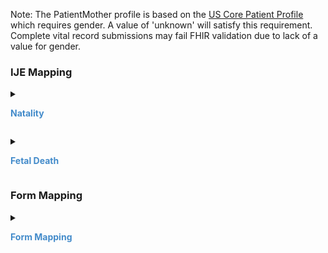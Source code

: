  Note: The PatientMother profile is based on the [US Core Patient Profile]({{site.data.fhir.ver.hl7fhiruscore}}/StructureDefinition-us-core-patient.html) which requires gender.  A value of 'unknown' will satisfy this requirement.
 Complete vital record submissions may fail FHIR validation due to lack of a value for gender.

<style>
 .context-menu {cursor: context-menu; color: #438bca;}
 .context-menu:hover {opacity: 0.5;}
</style>
### IJE Mapping
<details>

<summary>

<strong class='context-menu' > Natality </strong>

</summary>
<table class='grid'>
<thead>
  <tr>
    <th style='text-align: center'><strong>Use Case</strong></th>
    <th><strong>#</strong></th>
    <th><strong>Description</strong></th>
    <th><strong>IJE Name</strong></th>
    <th><strong>Field</strong></th>
    <th><strong>Type</strong></th>
    <th><strong>Value Set/Comments</strong></th>
  </tr>
</thead>
<tbody>
<tr>
  <td style='text-align: center'>Natality</td>
  <td>14</td>
  <td>Date of Birth (Mother)--Year</td>
  <td>MDOB_YR</td>
  <td>birthDate</td>
  <td>date</td>
  <td>See <a href='usage.html#partial-dates-and-times'>PartialDatesAndTimes</a></td>
</tr>
<tr>
  <td style='text-align: center'>Natality</td>
  <td>15</td>
  <td>Date of Birth (Mother)--Month</td>
  <td>MDOB_MO</td>
  <td>birthDate</td>
  <td>date</td>
  <td>See <a href='usage.html#partial-dates-and-times'>PartialDatesAndTimes</a></td>
</tr>
<tr>
  <td style='text-align: center'>Natality</td>
  <td>16</td>
  <td>Date of Birth (Mother)--Day</td>
  <td>MDOB_DY</td>
  <td>birthDate</td>
  <td>date</td>
  <td>See <a href='usage.html#partial-dates-and-times'>PartialDatesAndTimes</a></td>
</tr>
<tr>
  <td style='text-align: center'>Natality</td>
  <td>17</td>
  <td>Date of Birth (Mother)--Edit Flag</td>
  <td>MAGE_BYPASS</td>
  <td>birthDate.extension[bypassEditFlag].value</td>
  <td>codeable</td>
  <td><a href='ValueSet-ValueSet-date-of-birth-edit-flags-vr.html'>ValueSetDateOfBirthEditFlagsVitalRecords</a>, <br />See <a href='usage.html#handling-of-edit-flags'>Handling of edit flags</a></td>
</tr>
<tr>
  <td style='text-align: center'>Natality</td>
  <td>18</td>
  <td>State, U.S. Territory or Canadian Province of Birth (Mother) - code</td>
  <td>BPLACEC_ST_TER</td>
  <td>extension[birthPlace].value[x].state</td>
  <td>string</td>
  <td><a href='ValueSet-ValueSet-states-territories-provinces-vr.html'>ValueSetStatesTerritoriesAndProvincesVitalRecords</a></td>
</tr>
<tr>
  <td style='text-align: center'>Natality</td>
  <td>19</td>
  <td>Birthplace of Mother--Country</td>
  <td>BPLACEC_CNT</td>
  <td>extension[birthPlace].value[x].country </td>
  <td>string</td>
  <td><a href='ValueSet-ValueSet-residence-country-vr.html'>ValueSetResidenceCountryVitalRecords</a></td>
</tr>
<tr>
  <td style='text-align: center'>Natality</td>
  <td>20</td>
  <td>Residence of Mother--City</td>
  <td>CITYC</td>
  <td>address.city.extension[cityCode]</td>
  <td>integer</td>
  <td>See <a href='usage.html#city-codes'>CityCodes</a></td>
</tr>
<tr>
  <td style='text-align: center'>Natality</td>
  <td>21</td>
  <td>Residence of Mother--County</td>
  <td>COUNTYC</td>
  <td>address.district.extension[districtCode]</td>
  <td>integer</td>
  <td>See <a href='usage.html#county-codes'>CountyCodes</a></td>
</tr>
<tr>
  <td style='text-align: center'>Natality</td>
  <td>22</td>
  <td>State, U.S. Territory or Canadian Province of Residence (Mother) - code</td>
  <td>STATEC</td>
  <td>address.state</td>
  <td>string</td>
  <td><a href='ValueSet-ValueSet-states-territories-provinces-vr.html'>ValueSetStatesTerritoriesAndProvincesVitalRecords</a></td>
</tr>
<tr>
  <td style='text-align: center'>Natality</td>
  <td>23</td>
  <td>Residence of Mother--Country</td>
  <td>COUNTRYC</td>
  <td>address.country</td>
  <td>string</td>
  <td><a href='ValueSet-ValueSet-residence-country-vr.html'>ValueSetResidenceCountryVitalRecords</a></td>
</tr>
<tr>
  <td style='text-align: center'>Natality</td>
  <td>24</td>
  <td>Residence of Mother--Inside City Limits</td>
  <td>LIMITS</td>
  <td>address.extension[withinCityLimitsIndicator].value</td>
  <td>codeable</td>
  <td><a href='ValueSet-ValueSet-yes-no-unknown-vr.html'>ValueSetYesNoUnknownVitalRecords</a></td>
</tr>
<tr>
  <td style='text-align: center'>Natality</td>
  <td>254</td>
  <td>Mother's First Name</td>
  <td>MOMFNAME</td>
  <td>name.given, <br />name.use = official</td>
  <td>string</td>
  <td></td>
</tr>
<tr>
  <td style='text-align: center'>Natality</td>
  <td>255</td>
  <td>Mother's Middle Name</td>
  <td>MOMMIDDL</td>
  <td>name.given, <br />name.use = official </td>
  <td>string</td>
  <td></td>
</tr>
<tr>
  <td style='text-align: center'>Natality</td>
  <td>256</td>
  <td>Mother's Last Name</td>
  <td>MOMLNAME</td>
  <td>name.family, <br />name.use = official</td>
  <td>string</td>
  <td></td>
</tr>
<tr>
  <td style='text-align: center'>Natality</td>
  <td>257</td>
  <td>Mother's Surname Suffix </td>
  <td>MOMSUFFX</td>
  <td>name.suffix, <br />name.use = official </td>
  <td>string</td>
  <td></td>
</tr>
<tr>
  <td style='text-align: center'>Natality</td>
  <td>258</td>
  <td>Mother's First Maiden Name</td>
  <td>MOMFMNME</td>
  <td>name.given, <br />name.use = maiden</td>
  <td>string</td>
  <td></td>
</tr>
<tr>
  <td style='text-align: center'>Natality</td>
  <td>259</td>
  <td>Mother's Middle Maiden Name</td>
  <td>MOMMMID</td>
  <td>name.given, <br />name.use = maiden</td>
  <td>string</td>
  <td></td>
</tr>
<tr>
  <td style='text-align: center'>Natality</td>
  <td>260</td>
  <td>Mother's Maiden Surname</td>
  <td>MOMMAIDN</td>
  <td>name.family, <br />name.use = maiden</td>
  <td>string</td>
  <td></td>
</tr>
<tr>
  <td style='text-align: center'>Natality</td>
  <td>261</td>
  <td>Mother's Maiden Surname Suffix</td>
  <td>MOMMSUFX</td>
  <td>name.suffix, <br />name.use = maiden</td>
  <td>string</td>
  <td></td>
</tr>
<tr>
  <td style='text-align: center'>Natality</td>
  <td></td>
  <td>Gender</td>
  <td>*NO IJE MAPPING*</td>
  <td>gender</td>
  <td>codeable</td>
  <td><a href='https://hl7.org/fhir/us/core/STU5.0.1/StructureDefinition-us-core-patient.html'>USCorePatient</a> requires gender - can be 'unknown'. genderIdentity field is not required.</td>
</tr>
<tr>
  <td style='text-align: center'>Natality</td>
  <td>262</td>
  <td>Residence Street Number</td>
  <td>STNUM</td>
  <td>address.extension[stnum]</td>
  <td>string</td>
  <td></td>
</tr>
<tr>
  <td style='text-align: center'>Natality</td>
  <td>263</td>
  <td>Residence Pre Directional</td>
  <td>PREDIR</td>
  <td>address.extension[predir]</td>
  <td>string</td>
  <td></td>
</tr>
<tr>
  <td style='text-align: center'>Natality</td>
  <td>264</td>
  <td>Residence Street name</td>
  <td>STNAME</td>
  <td>address.extension[stname]</td>
  <td>string</td>
  <td></td>
</tr>
<tr>
  <td style='text-align: center'>Natality</td>
  <td>265</td>
  <td>Residence Street designator</td>
  <td>STDESIG</td>
  <td>address.extension[stdesig]</td>
  <td>string</td>
  <td></td>
</tr>
<tr>
  <td style='text-align: center'>Natality</td>
  <td>266</td>
  <td>Residence Post Directional</td>
  <td>POSTDIR</td>
  <td>address.extension[postdir]</td>
  <td>string</td>
  <td></td>
</tr>
<tr>
  <td style='text-align: center'>Natality</td>
  <td>267</td>
  <td>Residence Unit or Apartment Number</td>
  <td>UNUM</td>
  <td>address.extension[unitnum]</td>
  <td>string</td>
  <td></td>
</tr>
<tr>
  <td style='text-align: center'>Natality</td>
  <td>268</td>
  <td>Mother's Residence Street Address</td>
  <td>ADDRESS</td>
  <td>address.line</td>
  <td>string</td>
  <td></td>
</tr>
<tr>
  <td style='text-align: center'>Natality</td>
  <td>269</td>
  <td>Mother's Residence Zip Code and Zip+4</td>
  <td>ZIPCODE</td>
  <td>address.postalCode</td>
  <td>string</td>
  <td></td>
</tr>
<tr>
  <td style='text-align: center'>Natality</td>
  <td>270</td>
  <td>Mother's Residence County (Literal)</td>
  <td>COUNTYTXT</td>
  <td>address.district</td>
  <td>string</td>
  <td></td>
</tr>
<tr>
  <td style='text-align: center'>Natality</td>
  <td>271</td>
  <td>Mother's Residence City/Town (Literal)</td>
  <td>CITYTEXT</td>
  <td>address.city</td>
  <td>string</td>
  <td></td>
</tr>
<tr>
  <td style='text-align: center'>Natality</td>
  <td>272</td>
  <td>State, U.S. Territory or Canadian Province of Residence (Mother) - literal</td>
  <td>STATETXT</td>
  <td>address.state (expanded from 2 letter code)</td>
  <td>string</td>
  <td>See <a href='usage.html#state-literals'>StateLiterals</a></td>
</tr>
<tr>
  <td style='text-align: center'>Natality</td>
  <td>273</td>
  <td>Mother's Residence Country (Literal)</td>
  <td>CNTRYTXT</td>
  <td>address.country (expanded from 2 letter code)</td>
  <td>string</td>
  <td>See <a href='usage.html#country-literals'>CountryLiterals</a></td>
</tr>
<tr>
  <td style='text-align: center'>Natality</td>
  <td>278</td>
  <td>Mother's Social Security Number</td>
  <td>MOM_SSN</td>
  <td>identifier.value where system = ‘http://terminology.hl7.org/CodeSystem/v2-0203' <br />and type.coding.code=”SS” </td>
  <td>string</td>
  <td></td>
</tr>
<tr>
  <td style='text-align: center'>Natality</td>
  <td>305</td>
  <td>State, U.S. Territory or Canadian Province of Birth (Mother) - literal</td>
  <td>MBPLACE_ST_TER_TXT</td>
  <td>extension[patient-birthPlace].value[x].state</td>
  <td>string</td>
  <td>See <a href='usage.html#state-literals'>StateLiterals</a></td>
</tr>
<tr>
  <td style='text-align: center'>Natality</td>
  <td>306</td>
  <td>Mother's Country of Birth (Literal)</td>
  <td>MBPLACE_CNTRY_TXT</td>
  <td>extension[patient-birthPlace].value[x].country (expanded from 2 letter code)</td>
  <td>string</td>
  <td>See <a href='usage.html#country-literals'>CountryLiterals</a></td>
</tr>
<tr>
  <td style='text-align: center'>Natality</td>
  <td>309</td>
  <td>Mother's Mailing Address Street number</td>
  <td>MAIL_STNUM</td>
  <td>address.extension[stnum]</td>
  <td>string</td>
  <td></td>
</tr>
<tr>
  <td style='text-align: center'>Natality</td>
  <td>310</td>
  <td>Mother's Mailing Address Pre Directional</td>
  <td>MAIL_PREDIR</td>
  <td>address.extension[predir]</td>
  <td>string</td>
  <td></td>
</tr>
<tr>
  <td style='text-align: center'>Natality</td>
  <td>311</td>
  <td>Mother's Mailing Address Street name</td>
  <td>MAIL_STNAME</td>
  <td>address.extension[stname]</td>
  <td>string</td>
  <td></td>
</tr>
<tr>
  <td style='text-align: center'>Natality</td>
  <td>312</td>
  <td>Mother's Mailing Address Street designator</td>
  <td>MAIL_STDESIG</td>
  <td>address.extension[stdesig]</td>
  <td>string</td>
  <td></td>
</tr>
<tr>
  <td style='text-align: center'>Natality</td>
  <td>313</td>
  <td>Mother's Mailing Address Post Directional</td>
  <td>MAIL_POSTDIR</td>
  <td>address.extension[postdir]</td>
  <td>string</td>
  <td></td>
</tr>
<tr>
  <td style='text-align: center'>Natality</td>
  <td>314</td>
  <td>Mother's Mailing Address Unit or Apartment Number</td>
  <td>MAIL_UNUM</td>
  <td>address.extension[unitnum]</td>
  <td>string</td>
  <td></td>
</tr>
<tr>
  <td style='text-align: center'>Natality</td>
  <td>315</td>
  <td>Mother's Mailing Address Street Address</td>
  <td>MAIL_ADDRESS</td>
  <td>address.line</td>
  <td>string</td>
  <td></td>
</tr>
<tr>
  <td style='text-align: center'>Natality</td>
  <td>316</td>
  <td>Mother's Mailing Address Zip Code and Zip+4</td>
  <td>MAIL_ZIPCODE</td>
  <td>address.postalCode</td>
  <td>string</td>
  <td></td>
</tr>
<tr>
  <td style='text-align: center'>Natality</td>
  <td>317</td>
  <td>Mother's Mailing Address County (Literal)</td>
  <td>MAIL_COUNTYTXT</td>
  <td>address.district</td>
  <td>string</td>
  <td></td>
</tr>
<tr>
  <td style='text-align: center'>Natality</td>
  <td>318</td>
  <td>Mother's Mailing Address City/Town (Literal)</td>
  <td>MAIL_CITYTEXT</td>
  <td>address.city</td>
  <td>string</td>
  <td></td>
</tr>
<tr>
  <td style='text-align: center'>Natality</td>
  <td>319</td>
  <td>Mother's Mailing Address State (Literal)</td>
  <td>MAIL_STATETXT</td>
  <td>address.state (expanded from 2 letter code)</td>
  <td>string</td>
  <td>See <a href='usage.html#state-literals'>StateLiterals</a></td>
</tr>
<tr>
  <td style='text-align: center'>Natality</td>
  <td>320</td>
  <td>Mother's Mailing Address Country (Literal)</td>
  <td>MAIL_CNTRYTXT</td>
  <td>address.country (expanded from 2 letter code)</td>
  <td>string</td>
  <td>See <a href='usage.html#country-literals'>CountryLiterals</a></td>
</tr>
<tr>
  <td style='text-align: center'>Natality</td>
  <td>333</td>
  <td>Mother's Medical Record Number</td>
  <td>MOM_MED_REC_NUM</td>
  <td>identifier.value where system = ‘http://terminology.hl7.org/CodeSystem/v2-0203' <br />and type.coding.code=”MR” </td>
  <td>string</td>
  <td></td>
</tr>
<tr>
  <td style='text-align: center'>Natality</td>
  <td>340</td>
  <td>For use of jurisdictions with domestic partnerships, othertypes of relationships.</td>
  <td>MARITAL_DESCRIP</td>
  <td>maritalStatus.text</td>
  <td>string</td>
  <td></td>
</tr>

</tbody>
</table>

</details>
<p></p>

<details>

<summary>

<strong class='context-menu'> Fetal Death </strong>

</summary>
<table class='grid'>
<thead>
  <tr>
    <th style='text-align: center'><strong>Use Case</strong></th>
    <th><strong>#</strong></th>
    <th><strong>Description</strong></th>
    <th><strong>IJE Name</strong></th>
    <th><strong>Field</strong></th>
    <th><strong>Type</strong></th>
    <th><strong>Value Set/Comments</strong></th>
  </tr>
</thead>
<tbody>
<tr>
  <td style='text-align: center'>Fetal Death</td>
  <td>14</td>
  <td>Date of Birth (Mother)--Year</td>
  <td>MDOB_YR</td>
  <td>birthDate</td>
  <td>date</td>
  <td>See <a href='usage.html#partial-dates-and-times'>PartialDatesAndTimes</a></td>
</tr>
<tr>
  <td style='text-align: center'>Fetal Death</td>
  <td>15</td>
  <td>Date of Birth (Mother)--Month</td>
  <td>MDOB_MO</td>
  <td>birthDate</td>
  <td>date</td>
  <td>See <a href='usage.html#partial-dates-and-times'>PartialDatesAndTimes</a></td>
</tr>
<tr>
  <td style='text-align: center'>Fetal Death</td>
  <td>16</td>
  <td>Date of Birth (Mother)--Day</td>
  <td>MDOB_DY</td>
  <td>birthDate</td>
  <td>date</td>
  <td>See <a href='usage.html#partial-dates-and-times'>PartialDatesAndTimes</a></td>
</tr>
<tr>
  <td style='text-align: center'>Fetal Death</td>
  <td>17</td>
  <td>Date of Birth (Mother)--Edit Flag</td>
  <td>MAGE_BYPASS</td>
  <td>birthDate.extension[bypassEditFlag].value</td>
  <td>codeable</td>
  <td><a href='ValueSet-ValueSet-date-of-birth-edit-flags-vr.html'>ValueSetDateOfBirthEditFlagsVitalRecords</a>, <br />See <a href='usage.html#handling-of-edit-flags'>Handling of edit flags</a></td>
</tr>
<tr>
  <td style='text-align: center'>Fetal Death</td>
  <td>18</td>
  <td>State, U.S. Territory or Canadian Province of Birth (Mother) - code</td>
  <td>BPLACEC_ST_TER</td>
  <td>extension[birthPlace].value[x].state</td>
  <td>string</td>
  <td><a href='ValueSet-ValueSet-states-territories-provinces-vr.html'>ValueSetStatesTerritoriesAndProvincesVitalRecords</a></td>
</tr>
<tr>
  <td style='text-align: center'>Fetal Death</td>
  <td>19</td>
  <td>Mother's Birthplace--Country</td>
  <td>BPLACEC_CNT</td>
  <td>extension[birthPlace].value[x].country </td>
  <td>string</td>
  <td><a href='ValueSet-ValueSet-residence-country-vr.html'>ValueSetResidenceCountryVitalRecords</a></td>
</tr>
<tr>
  <td style='text-align: center'>Fetal Death</td>
  <td>20</td>
  <td>Residence of Mother--City/Town</td>
  <td>CITYC</td>
  <td>address.city.extension[cityCode]</td>
  <td>integer</td>
  <td>See <a href='usage.html#city-codes'>CityCodes</a></td>
</tr>
<tr>
  <td style='text-align: center'>Fetal Death</td>
  <td>21</td>
  <td>Residence of Mother--County</td>
  <td>COUNTYC</td>
  <td>address.district.extension[districtCode]</td>
  <td>integer</td>
  <td>See <a href='usage.html#county-codes'>CountyCodes</a></td>
</tr>
<tr>
  <td style='text-align: center'>Fetal Death</td>
  <td>22</td>
  <td>State, U.S. Territory or Canadian Province of Residence (Mother) - code</td>
  <td>STATEC</td>
  <td>address.state</td>
  <td>string</td>
  <td><a href='ValueSet-ValueSet-states-territories-provinces-vr.html'>ValueSetStatesTerritoriesAndProvincesVitalRecords</a></td>
</tr>
<tr>
  <td style='text-align: center'>Fetal Death</td>
  <td>23</td>
  <td>Residence of Mother--Country</td>
  <td>COUNTRYC</td>
  <td>address.country</td>
  <td>string</td>
  <td><a href='ValueSet-ValueSet-residence-country-vr.html'>ValueSetResidenceCountryVitalRecords</a></td>
</tr>
<tr>
  <td style='text-align: center'>Fetal Death</td>
  <td>24</td>
  <td>Residence of Mother--Inside City/Town Limits</td>
  <td>LIMITS</td>
  <td>address.extension[withinCityLimitsIndicator].value</td>
  <td>codeable</td>
  <td><a href='ValueSet-ValueSet-yes-no-unknown-vr.html'>ValueSetYesNoUnknownVitalRecords</a></td>
</tr>
<tr>
  <td style='text-align: center'>Fetal Death</td>
  <td>239</td>
  <td>Mother's Legal First Name</td>
  <td>MOMFNAME</td>
  <td>name.given, <br />name.use = official</td>
  <td>string</td>
  <td></td>
</tr>
<tr>
  <td style='text-align: center'>Fetal Death</td>
  <td>240</td>
  <td>Mother's Legal Middle Name</td>
  <td>MOMMNAME</td>
  <td>name.given, <br />name.use = official </td>
  <td>string</td>
  <td></td>
</tr>
<tr>
  <td style='text-align: center'>Fetal Death</td>
  <td>241</td>
  <td>Mother's Legal Last Name</td>
  <td>MOMLNAME</td>
  <td>name.family, <br />name.use = official</td>
  <td>string</td>
  <td></td>
</tr>
<tr>
  <td style='text-align: center'>Fetal Death</td>
  <td>242</td>
  <td>Mother's Legal Surname Suffix</td>
  <td>MOMSUFFIX</td>
  <td>name.suffix, <br />name.use = official </td>
  <td>string</td>
  <td></td>
</tr>
<tr>
  <td style='text-align: center'>Fetal Death</td>
  <td>243</td>
  <td>Mother's First Maiden Name</td>
  <td>MOMFMNME</td>
  <td>name.given, <br />name.use = maiden</td>
  <td>string</td>
  <td></td>
</tr>
<tr>
  <td style='text-align: center'>Fetal Death</td>
  <td>244</td>
  <td>Mother's Middle Maiden Name</td>
  <td>MOMMMID</td>
  <td>name.given, <br />name.use = maiden</td>
  <td>string</td>
  <td></td>
</tr>
<tr>
  <td style='text-align: center'>Fetal Death</td>
  <td>245</td>
  <td>Mother's Last Maiden Name</td>
  <td>MOMMAIDN</td>
  <td>name.family, <br />name.use = maiden</td>
  <td>string</td>
  <td></td>
</tr>
<tr>
  <td style='text-align: center'>Fetal Death</td>
  <td>246</td>
  <td>Mother's Maiden Surname Suffix</td>
  <td>MOMMSUFFIX</td>
  <td>name.suffix, <br />name.use = maiden</td>
  <td>string</td>
  <td></td>
</tr>
<tr>
  <td style='text-align: center'>Fetal Death</td>
  <td></td>
  <td>Gender</td>
  <td>*NO IJE MAPPING*</td>
  <td>gender</td>
  <td>codeable</td>
  <td><a href='https://hl7.org/fhir/us/core/STU5.0.1/StructureDefinition-us-core-patient.html'>USCorePatient</a> requires gender - can be 'unknown'. genderIdentity field is not required.</td>
</tr>
<tr>
  <td style='text-align: center'>Fetal Death</td>
  <td>247</td>
  <td>Mother's Residence Street number</td>
  <td>STNUM</td>
  <td>address.extension[stnum]</td>
  <td>string</td>
  <td></td>
</tr>
<tr>
  <td style='text-align: center'>Fetal Death</td>
  <td>248</td>
  <td>Mother's Residence Pre Directional</td>
  <td>PREDIR</td>
  <td>address.extension[predir]</td>
  <td>string</td>
  <td></td>
</tr>
<tr>
  <td style='text-align: center'>Fetal Death</td>
  <td>249</td>
  <td>Mother's Residence Street name</td>
  <td>STNAME</td>
  <td>address.extension[stname]</td>
  <td>string</td>
  <td></td>
</tr>
<tr>
  <td style='text-align: center'>Fetal Death</td>
  <td>250</td>
  <td>Mother's Residence Street designator</td>
  <td>STDESIG</td>
  <td>address.extension[stdesig]</td>
  <td>string</td>
  <td></td>
</tr>
<tr>
  <td style='text-align: center'>Fetal Death</td>
  <td>251</td>
  <td>Mother's Residence Post Directional</td>
  <td>POSTDIR</td>
  <td>address.extension[postdir]</td>
  <td>string</td>
  <td></td>
</tr>
<tr>
  <td style='text-align: center'>Fetal Death</td>
  <td>252</td>
  <td>Mother's Residence Unit or Apartment Number</td>
  <td>APTNUMB</td>
  <td>address.extension[unitnum]</td>
  <td>string</td>
  <td></td>
</tr>
<tr>
  <td style='text-align: center'>Fetal Death</td>
  <td>253</td>
  <td>Mother's Residence Street Address</td>
  <td>ADDRESS</td>
  <td>address.line</td>
  <td>string</td>
  <td></td>
</tr>
<tr>
  <td style='text-align: center'>Fetal Death</td>
  <td>254</td>
  <td>Mother's Residence Zip code and Zip+4</td>
  <td>ZIPCODE</td>
  <td>address.postalCode</td>
  <td>string</td>
  <td></td>
</tr>
<tr>
  <td style='text-align: center'>Fetal Death</td>
  <td>255</td>
  <td>Mother's Residence County (literal)</td>
  <td>COUNTYTXT</td>
  <td>address.district</td>
  <td>string</td>
  <td></td>
</tr>
<tr>
  <td style='text-align: center'>Fetal Death</td>
  <td>256</td>
  <td>Mother's Residence City/Town/Place (literal) </td>
  <td>CITYTXT</td>
  <td>address.city</td>
  <td>string</td>
  <td></td>
</tr>
<tr>
  <td style='text-align: center'>Fetal Death</td>
  <td>257</td>
  <td>State, U.S. Territory or Canadian Province of Residence (Mother) - literal</td>
  <td>STATETXT</td>
  <td>address.state (expanded from 2 letter code)</td>
  <td>string</td>
  <td>See <a href='usage.html#state-literals'>StateLiterals</a></td>
</tr>
<tr>
  <td style='text-align: center'>Fetal Death</td>
  <td>258</td>
  <td>Mother's Residence Country (literal)</td>
  <td>CNTRYTXT</td>
  <td>address.country (expanded from 2 letter code)</td>
  <td>string</td>
  <td>See <a href='usage.html#country-literals'>CountryLiterals</a></td>
</tr>
<tr>
  <td style='text-align: center'>Fetal Death</td>
  <td>265</td>
  <td>Mother's Social Security Number</td>
  <td>MOM_SSN</td>
  <td>identifier.value where system = ‘http://terminology.hl7.org/CodeSystem/v2-0203' <br />and type.coding.code=”SS” </td>
  <td>string</td>
  <td></td>
</tr>
<tr>
  <td style='text-align: center'>Fetal Death</td>
  <td>279</td>
  <td>State, U.S. Territory or Canadian Province of Birth (Mother) - literal</td>
  <td>MBPLACE_ST_TER_TXT</td>
  <td>extension[patient-birthPlace].value[x].state</td>
  <td>string</td>
  <td>See <a href='usage.html#state-literals'>StateLiterals</a></td>
</tr>
<tr>
  <td style='text-align: center'>Fetal Death</td>
  <td>280</td>
  <td>Mother's Country of Birth (Literal)</td>
  <td>MBPLACE_CNTRY_TXT</td>
  <td>extension[patient-birthPlace].value[x].country (expanded from 2 letter code)</td>
  <td>string</td>
  <td>See <a href='usage.html#country-literals'>CountryLiterals</a></td>
</tr>

</tbody>
</table>

</details>
<p></p>


### Form Mapping
<details>

<summary>

<strong class='context-menu' >Form Mapping</strong>

</summary>
<table class='grid'>
<thead>
  <tr>
    <th style='text-align: center'><strong>Item #</strong></th>
    <th><strong>Form Field</strong></th>
    <th><strong>FHIR Profile Field</strong></th>
    <th><strong>Reference</strong></th>
  </tr>
</thead>
<tbody>
<tr>
  <td style='text-align: center'>8a</td>
  <td>Mother’s Current Legal Name</td>
  <td>name:currentLegalName</td>
  <td><a href='https://www.cdc.gov/nchs/data/dvs/birth11-03final-ACC.pdf'> Certificate of Live Birth</a></td>
</tr>
<tr>
  <td style='text-align: center'>8b</td>
  <td>Mother’s Date Of Birth</td>
  <td>birthDate</td>
  <td><a href='https://www.cdc.gov/nchs/data/dvs/birth11-03final-ACC.pdf'> Certificate of Live Birth</a></td>
</tr>
<tr>
  <td style='text-align: center'>8c</td>
  <td>Mother’s Name Prior To First Marriage</td>
  <td>name:namePriorToFirstMarriage</td>
  <td><a href='https://www.cdc.gov/nchs/data/dvs/birth11-03final-ACC.pdf'> Certificate of Live Birth</a></td>
</tr>
<tr>
  <td style='text-align: center'>8d</td>
  <td>Mother’s Birthplace</td>
  <td>extension:birthPlace</td>
  <td><a href='https://www.cdc.gov/nchs/data/dvs/birth11-03final-ACC.pdf'> Certificate of Live Birth</a></td>
</tr>
<tr>
  <td style='text-align: center'>9a</td>
  <td>Residence of Mother - State</td>
  <td>address.state</td>
  <td><a href='https://www.cdc.gov/nchs/data/dvs/birth11-03final-ACC.pdf'> Certificate of Live Birth</a></td>
</tr>
<tr>
  <td style='text-align: center'>9b</td>
  <td>Mother’s County</td>
  <td>address.district</td>
  <td><a href='https://www.cdc.gov/nchs/data/dvs/birth11-03final-ACC.pdf'> Certificate of Live Birth</a></td>
</tr>
<tr>
  <td style='text-align: center'>9c</td>
  <td>Mother’s City, Town, or Location</td>
  <td>address.city</td>
  <td><a href='https://www.cdc.gov/nchs/data/dvs/birth11-03final-ACC.pdf'> Certificate of Live Birth</a></td>
</tr>
<tr>
  <td style='text-align: center'>9d</td>
  <td>Mother’s Street And Number</td>
  <td>address.line</td>
  <td><a href='https://www.cdc.gov/nchs/data/dvs/birth11-03final-ACC.pdf'> Certificate of Live Birth</a></td>
</tr>
<tr>
  <td style='text-align: center'>9e</td>
  <td>Mother’s Apt. No.</td>
  <td>address.line</td>
  <td><a href='https://www.cdc.gov/nchs/data/dvs/birth11-03final-ACC.pdf'> Certificate of Live Birth</a></td>
</tr>
<tr>
  <td style='text-align: center'>9f</td>
  <td>Mother’s Zip Code</td>
  <td>address.postalCode</td>
  <td><a href='https://www.cdc.gov/nchs/data/dvs/birth11-03final-ACC.pdf'> Certificate of Live Birth</a></td>
</tr>
<tr>
  <td style='text-align: center'>9g</td>
  <td>Mother’s Residence Inside City Limits?</td>
  <td>extension:withinCityLimitsIndicator</td>
  <td><a href='https://www.cdc.gov/nchs/data/dvs/birth11-03final-ACC.pdf'> Certificate of Live Birth</a></td>
</tr>
<tr>
  <td style='text-align: center'>14</td>
  <td>Mother’s Mailing Address</td>
  <td>address</td>
  <td><a href='https://www.cdc.gov/nchs/data/dvs/birth11-03final-ACC.pdf'> Certificate of Live Birth</a></td>
</tr>
<tr>
  <td style='text-align: center'>18</td>
  <td>Mother’s Social Security Number</td>
  <td>identifier:SSN</td>
  <td><a href='https://www.cdc.gov/nchs/data/dvs/birth11-03final-ACC.pdf'> Certificate of Live Birth</a></td>
</tr>
<tr>
  <td style='text-align: center'>40</td>
  <td>Mother’s Medical Record Number</td>
  <td>identifier:MRN</td>
  <td><a href='https://www.cdc.gov/nchs/data/dvs/birth11-03final-ACC.pdf'> Certificate of Live Birth</a></td>
</tr>
<tr>
  <td style='text-align: center'>-</td>
  <td>Mother’s medical record #</td>
  <td>identifier:MRN</td>
  <td><a href='https://www.cdc.gov/nchs/data/dvs/facility-worksheet-2016-508.pdf'> Facility Worksheet for the Live Birth Certificate</a></td>
</tr>
<tr>
  <td style='text-align: center'>-</td>
  <td>Mother’s name</td>
  <td>name:currentLegalName</td>
  <td><a href='https://www.cdc.gov/nchs/data/dvs/facility-worksheet-2016-508.pdf'> Facility Worksheet for the Live Birth Certificate</a></td>
</tr>
<tr>
  <td style='text-align: center'>-</td>
  <td>Mother’s medical record #</td>
  <td>identifier:MRN</td>
  <td><a href='https://www.cdc.gov/nchs/data/dvs/multiple-births-worksheet-2016.pdf'> Attachment to the Facility Worksheet for the Live Birth Certificate for Multiple Births</a></td>
</tr>
<tr>
  <td style='text-align: center'>-</td>
  <td>Mother’s name</td>
  <td>name:currentLegalName</td>
  <td><a href='https://www.cdc.gov/nchs/data/dvs/multiple-births-worksheet-2016.pdf'> Attachment to the Facility Worksheet for the Live Birth Certificate for Multiple Births</a></td>
</tr>
<tr>
  <td style='text-align: center'>1</td>
  <td>What is your current legal name?</td>
  <td>name:currentLegalName</td>
  <td><a href='https://www.cdc.gov/nchs/data/dvs/moms-worksheet-2016-508.pdf'> Mothers Worksheet for Child’s Birth Certificate</a></td>
</tr>
<tr>
  <td style='text-align: center'>3</td>
  <td>Where do you usually live--that is--where is your household/residence located?</td>
  <td>address</td>
  <td><a href='https://www.cdc.gov/nchs/data/dvs/moms-worksheet-2016-508.pdf'> Mothers Worksheet for Child’s Birth Certificate</a></td>
</tr>
<tr>
  <td style='text-align: center'>4</td>
  <td>Is this household inside city limits?</td>
  <td>extension:withinCityLimitsIndicator</td>
  <td><a href='https://www.cdc.gov/nchs/data/dvs/moms-worksheet-2016-508.pdf'> Mothers Worksheet for Child’s Birth Certificate</a></td>
</tr>
<tr>
  <td style='text-align: center'>5</td>
  <td>What is your mailing address?</td>
  <td>address</td>
  <td><a href='https://www.cdc.gov/nchs/data/dvs/moms-worksheet-2016-508.pdf'> Mothers Worksheet for Child’s Birth Certificate</a></td>
</tr>
<tr>
  <td style='text-align: center'>6</td>
  <td>What is your date of birth?</td>
  <td>birthDate</td>
  <td><a href='https://www.cdc.gov/nchs/data/dvs/moms-worksheet-2016-508.pdf'> Mothers Worksheet for Child’s Birth Certificate</a></td>
</tr>
<tr>
  <td style='text-align: center'>7</td>
  <td>In what State, U.S. territory, or foreign country were you born?</td>
  <td>extension:birthPlace</td>
  <td><a href='https://www.cdc.gov/nchs/data/dvs/moms-worksheet-2016-508.pdf'> Mothers Worksheet for Child’s Birth Certificate</a></td>
</tr>
<tr>
  <td style='text-align: center'>17</td>
  <td>What name did you use prior to your first marriage?</td>
  <td>name:namePriorToFirstMarriage</td>
  <td><a href='https://www.cdc.gov/nchs/data/dvs/moms-worksheet-2016-508.pdf'> Mothers Worksheet for Child’s Birth Certificate</a></td>
</tr>
<tr>
  <td style='text-align: center'>25a</td>
  <td>What is your Social Security Number?</td>
  <td>identifier:SSN</td>
  <td><a href='https://www.cdc.gov/nchs/data/dvs/moms-worksheet-2016-508.pdf'> Mothers Worksheet for Child’s Birth Certificate</a></td>
</tr>
<tr>
  <td style='text-align: center'>10a</td>
  <td>Mother’s Current Legal Name</td>
  <td>name:currentLegalName</td>
  <td><a href='https://www.cdc.gov/nchs/data/dvs/FDEATH11-03finalACC.pdf'> Report of Fetal Death</a></td>
</tr>
<tr>
  <td style='text-align: center'>10b</td>
  <td>Mother's Date of Birth</td>
  <td>birthDate</td>
  <td><a href='https://www.cdc.gov/nchs/data/dvs/FDEATH11-03finalACC.pdf'> Report of Fetal Death</a></td>
</tr>
<tr>
  <td style='text-align: center'>10c</td>
  <td>Mother’s Name Prior to First Marriage</td>
  <td>name:namePriorToFirstMarriage</td>
  <td><a href='https://www.cdc.gov/nchs/data/dvs/FDEATH11-03finalACC.pdf'> Report of Fetal Death</a></td>
</tr>
<tr>
  <td style='text-align: center'>10d</td>
  <td>Mother's Birthplace</td>
  <td>extension:birthPlace</td>
  <td><a href='https://www.cdc.gov/nchs/data/dvs/FDEATH11-03finalACC.pdf'> Report of Fetal Death</a></td>
</tr>
<tr>
  <td style='text-align: center'>11a</td>
  <td>Residence of Mother-State</td>
  <td>address.state</td>
  <td><a href='https://www.cdc.gov/nchs/data/dvs/FDEATH11-03finalACC.pdf'> Report of Fetal Death</a></td>
</tr>
<tr>
  <td style='text-align: center'>11b</td>
  <td>Residence of Mother-County</td>
  <td>address.district</td>
  <td><a href='https://www.cdc.gov/nchs/data/dvs/FDEATH11-03finalACC.pdf'> Report of Fetal Death</a></td>
</tr>
<tr>
  <td style='text-align: center'>11c</td>
  <td>Residence of Mother-City, Town, Or Location</td>
  <td>address.city</td>
  <td><a href='https://www.cdc.gov/nchs/data/dvs/FDEATH11-03finalACC.pdf'> Report of Fetal Death</a></td>
</tr>
<tr>
  <td style='text-align: center'>11d</td>
  <td>Residence of Mother-Street And Number</td>
  <td>address.line</td>
  <td><a href='https://www.cdc.gov/nchs/data/dvs/FDEATH11-03finalACC.pdf'> Report of Fetal Death</a></td>
</tr>
<tr>
  <td style='text-align: center'>11e</td>
  <td>Residence of Mother-Apt. No.</td>
  <td>address.line</td>
  <td><a href='https://www.cdc.gov/nchs/data/dvs/FDEATH11-03finalACC.pdf'> Report of Fetal Death</a></td>
</tr>
<tr>
  <td style='text-align: center'>11f</td>
  <td>Residence of Mother-Zip Code</td>
  <td>address.postalCode</td>
  <td><a href='https://www.cdc.gov/nchs/data/dvs/FDEATH11-03finalACC.pdf'> Report of Fetal Death</a></td>
</tr>
<tr>
  <td style='text-align: center'>11g</td>
  <td>Residence of Mother-Inside City Limits?</td>
  <td>extension:withinCityLimitsIndicator</td>
  <td><a href='https://www.cdc.gov/nchs/data/dvs/FDEATH11-03finalACC.pdf'> Report of Fetal Death</a></td>
</tr>
<tr>
  <td style='text-align: center'>-</td>
  <td>Patient’s medical record #</td>
  <td>identifier:MRN</td>
  <td><a href='https://www.cdc.gov/nchs/data/dvs/fetal-death-facility-worksheet-2019-508.pdf'> Facility Worksheet for the Report of Fetal Death</a></td>
</tr>
<tr>
  <td style='text-align: center'>-</td>
  <td>Patient’s name</td>
  <td>name:currentLegalName</td>
  <td><a href='https://www.cdc.gov/nchs/data/dvs/fetal-death-facility-worksheet-2019-508.pdf'> Facility Worksheet for the Report of Fetal Death</a></td>
</tr>
<tr>
  <td style='text-align: center'>-</td>
  <td>Patient’s Medical Record #</td>
  <td>identifier:MRN</td>
  <td><a href='https://www.cdc.gov/nchs/data/dvs/fetal-death-mother-worksheet-english-2019-508.pdf'> Patient’s Worksheet for the Report of Fetal Death</a></td>
</tr>
<tr>
  <td style='text-align: center'>-</td>
  <td>Patient’s Name</td>
  <td>name:currentLegalName</td>
  <td><a href='https://www.cdc.gov/nchs/data/dvs/fetal-death-mother-worksheet-english-2019-508.pdf'> Patient’s Worksheet for the Report of Fetal Death</a></td>
</tr>
<tr>
  <td style='text-align: center'>2</td>
  <td>What is your current legal name?</td>
  <td>name:currentLegalName</td>
  <td><a href='https://www.cdc.gov/nchs/data/dvs/fetal-death-mother-worksheet-english-2019-508.pdf'> Patient’s Worksheet for the Report of Fetal Death</a></td>
</tr>
<tr>
  <td style='text-align: center'>3</td>
  <td>Where do you usually live (household/residence location)?</td>
  <td>address</td>
  <td><a href='https://www.cdc.gov/nchs/data/dvs/fetal-death-mother-worksheet-english-2019-508.pdf'> Patient’s Worksheet for the Report of Fetal Death</a></td>
</tr>
<tr>
  <td style='text-align: center'>4</td>
  <td>Is this household inside city limits?</td>
  <td>extension:withinCityLimitsIndicator</td>
  <td><a href='https://www.cdc.gov/nchs/data/dvs/fetal-death-mother-worksheet-english-2019-508.pdf'> Patient’s Worksheet for the Report of Fetal Death</a></td>
</tr>
<tr>
  <td style='text-align: center'>5</td>
  <td>What is your mailing address?</td>
  <td>address</td>
  <td><a href='https://www.cdc.gov/nchs/data/dvs/fetal-death-mother-worksheet-english-2019-508.pdf'> Patient’s Worksheet for the Report of Fetal Death</a></td>
</tr>
<tr>
  <td style='text-align: center'>6</td>
  <td>What is your date of birth?</td>
  <td>birthDate</td>
  <td><a href='https://www.cdc.gov/nchs/data/dvs/fetal-death-mother-worksheet-english-2019-508.pdf'> Patient’s Worksheet for the Report of Fetal Death</a></td>
</tr>
<tr>
  <td style='text-align: center'>7</td>
  <td>In what State, U.S. territory, or foreign country were you born?</td>
  <td>extension:birthPlace</td>
  <td><a href='https://www.cdc.gov/nchs/data/dvs/fetal-death-mother-worksheet-english-2019-508.pdf'> Patient’s Worksheet for the Report of Fetal Death</a></td>
</tr>
</tbody>
</table>

</details>
<p></p>

